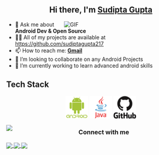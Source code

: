 <h2 align="center">Hi there, I'm <a  href="https://github.com/Sudiptagupta217">Sudipta Gupta</a></h2>

<img align="right"  alt="GIF" src="https://i.imgur.com/8MupZHY.gif" width="350px" />

- 💬 Ask me about **Android Dev & Open Source**
- 👨‍💻 All of my projects are available at https://github.com/sudiptagupta217
- 📫 How to reach me: <a href="mailto:sudiptagupta217@gmail.com"> <b> Gmail </b> </a>
- 👯 I’m looking to collaborate on any Android Projects
- 🔭 I’m currently working to learn advanced android skills

## Tech Stack
<p align="center">
 <img src="https://github.com/devicons/devicon/blob/master/icons/android/android-plain-wordmark.svg" alt="android" width="60" height="60"/>
<img src="https://github.com/devicons/devicon/blob/master/icons/java/java-original-wordmark.svg" alt="java" width="60" height="60"/>
<img src="https://github.com/devicons/devicon/blob/master/icons/github/github-original-wordmark.svg" alt="github" width="60" height="60"/>
</p>
 <img align="left" src="https://github-readme-stats.vercel.app/api?username=sudiptagupta217&show_icons=true&hide_border=false" />

 <div>
  <h3 align="center" > Connect with me </h3>
 
<a href="https://www.linkedin.com/in/sudipta-gupta-58407b119/">
  <img align="center" width="30px" src="https://cdn.jsdelivr.net/npm/simple-icons@v3/icons/linkedin.svg" />
</a>

<a href="mailto:sudiptagupta217@gmail.com">
  <img align="center" width="30px" src="https://cdn.jsdelivr.net/npm/simple-icons@v3/icons/gmail.svg" />
</a>

<a href="https://twitter.com/sudiptagupta217">
  <img align="center" width="30px" src="https://cdn.jsdelivr.net/npm/simple-icons@v3/icons/twitter.svg" />
</a>

</div>

